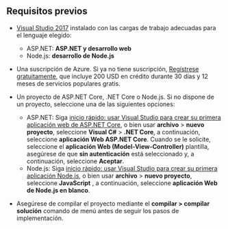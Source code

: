 ## <a name="prerequisites"></a>Requisitos previos

* [Visual Studio 2017](https://visualstudio.microsoft.com/downloads/?utm_medium=microsoft&utm_source=docs.microsoft.com&utm_campaign=button+cta&utm_content=download+vs2017) instalado con las cargas de trabajo adecuadas para el lenguaje elegido:
  * ASP.NET: **ASP.NET y desarrollo web**
  * Node.js: **desarrollo de Node.js**

* Una suscripción de Azure. Si ya no tiene suscripción, [Regístrese gratuitamente](https://azure.microsoft.com/free/?ref=microsoft.com&utm_source=microsoft.com&utm_medium=doc&utm_campaign=visualstudio), que incluye 200 USD en crédito durante 30 días y 12 meses de servicios populares gratis.

* Un proyecto de ASP.NET Core, .NET Core o Node.js. Si no dispone de un proyecto, seleccione una de las siguientes opciones:
  * ASP.NET: Siga [inicio rápido: usar Visual Studio para crear su primera aplicación web de ASP.NET Core](../../ide/quickstart-aspnet-core.md), o bien usar **archivo** > **nuevo proyecto**, seleccione  **Visual C#** > **.NET Core**, a continuación, seleccione **aplicación Web ASP.NET Core**. Cuando se le solicite, seleccione el **aplicación Web (Model-View-Controller)** plantilla, asegúrese de que **sin autenticación** está seleccionado y, a continuación, seleccione **Aceptar**.
  * Node.js: Siga [inicio rápido: usar Visual Studio para crear su primera aplicación Node.js](../../ide/quickstart-nodejs.md), o bien usar **archivo** > **nuevo proyecto**, seleccione **JavaScript** , a continuación, seleccione **aplicación Web de Node.js en blanco**.

* Asegúrese de compilar el proyecto mediante el **compilar > compilar solución** comando de menú antes de seguir los pasos de implementación.